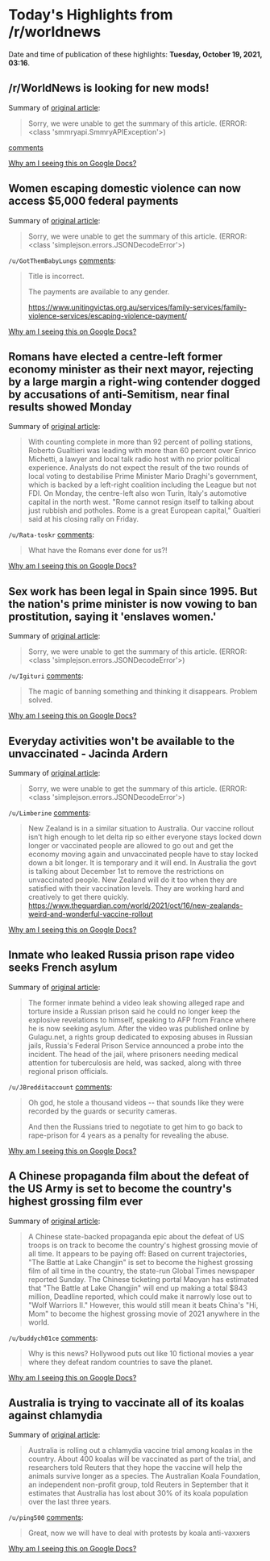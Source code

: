 # Today's Highlights from /r/worldnews

Date and time of publication of these highlights: **Tuesday, October 19, 2021, 03:16**.

## /r/WorldNews is looking for new mods!

Summary of [original article](https://www.reddit.com/r/worldnews/comments/q1wypm/rworldnews_is_looking_for_new_mods/):

> Sorry, we were unable to get the summary of this article. (ERROR: <class 'smmryapi.SmmryAPIException'>)

[comments](https://www.reddit.com/r/worldnews/comments/q1wypm/rworldnews_is_looking_for_new_mods/)

[Why am I seeing this on Google Docs?](https://docs.google.com/document/d/1Dc6We63vOXIZsc0op-Bt4abqkYjXzOigalQqFxmvvbM/edit?usp=sharing)

## Women escaping domestic violence can now access $5,000 federal payments

Summary of [original article](https://www.sbs.com.au/news/women-escaping-domestic-violence-can-now-access-5-000-federal-payments/98aadcb7-b764-4c29-b7ac-3c8c9e5b977c):

> Sorry, we were unable to get the summary of this article. (ERROR: <class 'simplejson.errors.JSONDecodeError'>)

`/u/GotThemBabyLungs` [comments](https://www.reddit.com/r/worldnews/comments/qazcl8/women_escaping_domestic_violence_can_now_access/):

> Title is incorrect.
> 
> The payments are available to any gender.
> 
> https://www.unitingvictas.org.au/services/family-services/family-violence-services/escaping-violence-payment/

[Why am I seeing this on Google Docs?](https://docs.google.com/document/d/1Dc6We63vOXIZsc0op-Bt4abqkYjXzOigalQqFxmvvbM/edit?usp=sharing)

## Romans have elected a centre-left former economy minister as their next mayor, rejecting by a large margin a right-wing contender dogged by accusations of anti-Semitism, near final results showed Monday

Summary of [original article](https://www.france24.com/en/live-news/20211018-centre-left-wins-rome-main-prize-in-italy-local-vote):

> With counting complete in more than 92 percent of polling stations, Roberto Gualtieri was leading with more than 60 percent over Enrico Michetti, a lawyer and local talk radio host with no prior political experience. Analysts do not expect the result of the two rounds of local voting to destabilise Prime Minister Mario Draghi's government, which is backed by a left-right coalition including the League but not FDI. On Monday, the centre-left also won Turin, Italy's automotive capital in the north west. "Rome cannot resign itself to talking about just rubbish and potholes. Rome is a great European capital," Gualtieri said at his closing rally on Friday.

`/u/Rata-toskr` [comments](https://www.reddit.com/r/worldnews/comments/qaxflm/romans_have_elected_a_centreleft_former_economy/):

> What have the Romans ever done for us?!

[Why am I seeing this on Google Docs?](https://docs.google.com/document/d/1Dc6We63vOXIZsc0op-Bt4abqkYjXzOigalQqFxmvvbM/edit?usp=sharing)

## Sex work has been legal in Spain since 1995. But the nation's prime minister is now vowing to ban prostitution, saying it 'enslaves women.'

Summary of [original article](https://www.yahoo.com/news/sex-legal-spain-since-1995-155100502.html):

> Sorry, we were unable to get the summary of this article. (ERROR: <class 'simplejson.errors.JSONDecodeError'>)

`/u/Igituri` [comments](https://www.reddit.com/r/worldnews/comments/qarvi9/sex_work_has_been_legal_in_spain_since_1995_but/):

> The magic of banning something and thinking it disappears. Problem solved.

[Why am I seeing this on Google Docs?](https://docs.google.com/document/d/1Dc6We63vOXIZsc0op-Bt4abqkYjXzOigalQqFxmvvbM/edit?usp=sharing)

## Everyday activities won't be available to the unvaccinated - Jacinda Ardern

Summary of [original article](https://www.rnz.co.nz/news/political/453805/everyday-activities-won-t-be-available-to-the-unvaccinated-jacinda-ardern):

> Sorry, we were unable to get the summary of this article. (ERROR: <class 'simplejson.errors.JSONDecodeError'>)

`/u/Limberine` [comments](https://www.reddit.com/r/worldnews/comments/qazarv/everyday_activities_wont_be_available_to_the/):

> New Zealand is in a similar situation to Australia. Our vaccine rollout isn’t high enough to let delta rip so either everyone stays locked down longer or vaccinated people are allowed to go out and get the economy moving again and unvaccinated people have to stay locked down a bit longer.  It is temporary and it will end. In Australia the govt is talking about December 1st to remove the restrictions on unvaccinated people. New Zealand will do it too when they are satisfied with their vaccination levels. They are working hard and creatively to get there quickly.  
> https://www.theguardian.com/world/2021/oct/16/new-zealands-weird-and-wonderful-vaccine-rollout

[Why am I seeing this on Google Docs?](https://docs.google.com/document/d/1Dc6We63vOXIZsc0op-Bt4abqkYjXzOigalQqFxmvvbM/edit?usp=sharing)

## Inmate who leaked Russia prison rape video seeks French asylum

Summary of [original article](https://www.france24.com/en/live-news/20211018-inmate-who-leaked-russia-prison-rape-video-seeks-french-asylum):

> The former inmate behind a video leak showing alleged rape and torture inside a Russian prison said he could no longer keep the explosive revelations to himself, speaking to AFP from France where he is now seeking asylum. After the video was published online by Gulagu.net, a rights group dedicated to exposing abuses in Russian jails, Russia's Federal Prison Service announced a probe into the incident. The head of the jail, where prisoners needing medical attention for tuberculosis are held, was sacked, along with three regional prison officials.

`/u/JBredditaccount` [comments](https://www.reddit.com/r/worldnews/comments/qavary/inmate_who_leaked_russia_prison_rape_video_seeks/):

> Oh god, he stole a thousand videos -- that sounds like they were recorded by the guards or security cameras.
> 
> And then the Russians tried to negotiate to get him to go back to rape-prison for 4 years as a penalty for revealing the abuse.

[Why am I seeing this on Google Docs?](https://docs.google.com/document/d/1Dc6We63vOXIZsc0op-Bt4abqkYjXzOigalQqFxmvvbM/edit?usp=sharing)

## A Chinese propaganda film about the defeat of the US Army is set to become the country's highest grossing film ever

Summary of [original article](https://www.businessinsider.com/china-movie-defeating-us-army-becoming-highest-grossing-ever-2021-10):

> A Chinese state-backed propaganda epic about the defeat of US troops is on track to become the country's highest grossing movie of all time. It appears to be paying off: Based on current trajectories, "The Battle at Lake Changjin" is set to become the highest grossing film of all time in the country, the state-run Global Times newspaper reported Sunday. The Chinese ticketing portal Maoyan has estimated that "The Battle at Lake Changjin" will end up making a total $843 million, Deadline reported, which could make it narrowly lose out to "Wolf Warriors II." However, this would still mean it beats China's "Hi, Mom" to become the highest grossing movie of 2021 anywhere in the world.

`/u/buddych01ce` [comments](https://www.reddit.com/r/worldnews/comments/qb4zh6/a_chinese_propaganda_film_about_the_defeat_of_the/):

> Why is this news? Hollywood puts out like 10 fictional movies a year where they defeat random countries to save the planet.

[Why am I seeing this on Google Docs?](https://docs.google.com/document/d/1Dc6We63vOXIZsc0op-Bt4abqkYjXzOigalQqFxmvvbM/edit?usp=sharing)

## Australia is trying to vaccinate all of its koalas against chlamydia

Summary of [original article](https://www.insider.com/australia-koalas-vaccinated-against-chlamydia-2021-10):

> Australia is rolling out a chlamydia vaccine trial among koalas in the country. About 400 koalas will be vaccinated as part of the trial, and researchers told Reuters that they hope the vaccine will help the animals survive longer as a species. The Australian Koala Foundation, an independent non-profit group, told Reuters in September that it estimates that Australia has lost about 30% of its koala population over the last three years.

`/u/ping500` [comments](https://www.reddit.com/r/worldnews/comments/qatpes/australia_is_trying_to_vaccinate_all_of_its/):

> Great, now we will have to deal with protests by koala anti-vaxxers

[Why am I seeing this on Google Docs?](https://docs.google.com/document/d/1Dc6We63vOXIZsc0op-Bt4abqkYjXzOigalQqFxmvvbM/edit?usp=sharing)

